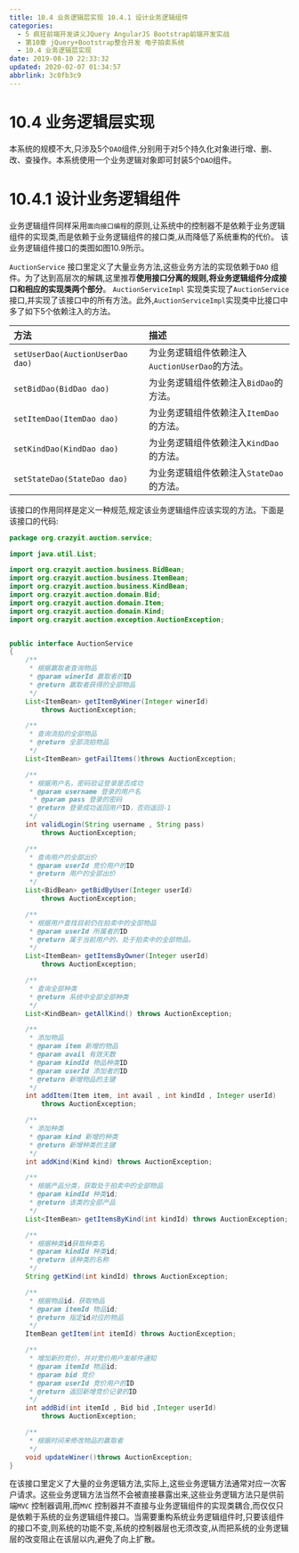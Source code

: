 ```yaml
---
title: 10.4 业务逻辑层实现 10.4.1 设计业务逻辑组件
categories: 
  - 5 疯狂前端开发讲义JQuery AngularJS Bootstrap前端开发实战
  - 第10章 jQuery+Bootstrap整合开发 电子拍卖系统
  - 10.4 业务逻辑层实现
date: 2019-08-10 22:33:32
updated: 2020-02-07 01:34:57
abbrlink: 3c0fb3c9
---
```

# 10.4 业务逻辑层实现 #
本系统的规模不大,只涉及5个`DAO`组件,分别用于对5个持久化对象进行增、删、改、查操作。本系统使用一个业务逻辑对象即可封装5个`DAO`组件。
# 10.4.1 设计业务逻辑组件 #
业务逻辑组件同样采用`面向接口编程`的原则,让系统中的控制器不是依赖于业务逻辑组件的实现类,而是依赖于业务逻辑组件的接口类,从而降低了系统重构的代价。
该业务逻辑组件接口的类图如图10.9所示。

`AuctionService` 接口里定义了大量业务方法,这些业务方法的实现依赖于`DAO` 组件。为了达到高层次的解耦,这里推荐**使用接口分离的规则,将业务逻辑组件分成接口和相应的实现类两个部分**。
`AuctionServiceImpl` 实现类实现了`AuctionService` 接口,并实现了该接口中的所有方法。此外,`AuctionServiceImpl`实现类中比接口中多了如下5个依赖注入的方法。

|方法|描述|
|:---|:---|
|`setUserDao(AuctionUserDao dao)`|为业务逻辑组件依赖注入`AuctionUserDao`的方法。|
|`setBidDao(BidDao dao)`|为业务逻辑组件依赖注入`BidDao`的方法。|
|`setItemDao(ItemDao dao)`|为业务逻辑组件依赖注入`ItemDao`的方法。|
|`setKindDao(KindDao dao)`|为业务逻辑组件依赖注入`KindDao`的方法。|
|`setStateDao(StateDao dao)`|为业务逻辑组件依赖注入`StateDao`的方法。|
该接口的作用同样是定义一种规范,规定该业务逻辑组件应该实现的方法。下面是该接口的代码:
```java
package org.crazyit.auction.service;

import java.util.List;

import org.crazyit.auction.business.BidBean;
import org.crazyit.auction.business.ItemBean;
import org.crazyit.auction.business.KindBean;
import org.crazyit.auction.domain.Bid;
import org.crazyit.auction.domain.Item;
import org.crazyit.auction.domain.Kind;
import org.crazyit.auction.exception.AuctionException;


public interface AuctionService
{
    /**
     * 根据赢取者查询物品
     * @param winerId 赢取者的ID
     * @return 赢取者获得的全部物品
     */
    List<ItemBean> getItemByWiner(Integer winerId)
        throws AuctionException;

    /**
     * 查询流拍的全部物品
     * @return 全部流拍物品
     */
    List<ItemBean> getFailItems()throws AuctionException;

    /**
     * 根据用户名，密码验证登录是否成功
     * @param username 登录的用户名
      * @param pass 登录的密码
     * @return 登录成功返回用户ID，否则返回-1
     */
    int validLogin(String username , String pass)
        throws AuctionException;

    /**
     * 查询用户的全部出价
     * @param userId 竞价用户的ID
     * @return 用户的全部出价
     */
    List<BidBean> getBidByUser(Integer userId)
        throws AuctionException;

    /**
     * 根据用户查找目前仍在拍卖中的全部物品
     * @param userId 所属者的ID
     * @return 属于当前用户的、处于拍卖中的全部物品。
     */
    List<ItemBean> getItemsByOwner(Integer userId)
        throws AuctionException;

    /**
     * 查询全部种类
     * @return 系统中全部全部种类
     */
    List<KindBean> getAllKind() throws AuctionException;

    /**
     * 添加物品
     * @param item 新增的物品
     * @param avail 有效天数
     * @param kindId 物品种类ID
     * @param userId 添加者的ID
     * @return 新增物品的主键
     */
    int addItem(Item item, int avail , int kindId , Integer userId)
        throws AuctionException;

    /**
     * 添加种类
     * @param kind 新增的种类
     * @return 新增种类的主键
     */
    int addKind(Kind kind) throws AuctionException;

    /**
     * 根据产品分类，获取处于拍卖中的全部物品
     * @param kindId 种类id;
     * @return 该类的全部产品
     */
    List<ItemBean> getItemsByKind(int kindId) throws AuctionException;

    /**
     * 根据种类id获取种类名
     * @param kindId 种类id;
     * @return 该种类的名称
     */
    String getKind(int kindId) throws AuctionException;

    /**
     * 根据物品id，获取物品
     * @param itemId 物品id;
     * @return 指定id对应的物品
     */
    ItemBean getItem(int itemId) throws AuctionException;

    /**
     * 增加新的竞价，并对竞价用户发邮件通知
     * @param itemId 物品id;
     * @param bid 竞价
     * @param userId 竞价用户的ID
     * @return 返回新增竞价记录的ID
     */
    int addBid(int itemId , Bid bid ,Integer userId)
        throws AuctionException;

    /**
     * 根据时间来修改物品的赢取者
     */
    void updateWiner()throws AuctionException;
}
```
在该接口里定义了大量的业务逻辑方法,实际上,这些业务逻辑方法通常对应一次客户请求。这些业务逻辑方法当然不会被直接暴露出来,这些业务逻辑方法只是供前端`MVC` 控制器调用,而`MVC` 控制器并不直接与业务逻辑组件的实现类耦合,而仅仅只是依赖于系统的业务逻辑组件接口。当需要重构系统业务逻辑组件时,只要该组件的接口不变,则系统的功能不变,系统的控制器层也无须改变,从而把系统的业务逻辑层的改变阻止在该层以内,避免了向上扩散。

